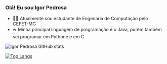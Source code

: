 ### **Olá! Eu sou Igor Pedrosa**

- 👩‍💻 Atualmente sou estudante de Engenaria de Computação pelo CEFET-MG
- ☕ Minha principal linguagem de programação é o Java, porém também sei programar em Pythone e em C

![Igor Pedrosa GitHub stats](https://github-readme-stats.vercel.app/api?username=igorpdm&show_icons=true&theme=dracula)

[![Top Langs](https://github-readme-stats.vercel.app/api/top-langs/?username=igorpdm&layout=compact&theme=dracula)](https://github.com/igorpdm/github-readme-stats)
